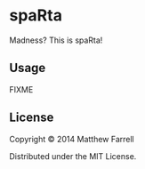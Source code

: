 spaRta
======

Madness? This is spaRta!

## Usage

FIXME

## License

Copyright © 2014 Matthew Farrell

Distributed under the MIT License.
